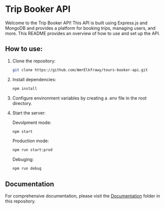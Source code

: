 # Trip Booker API

Welcome to the Trip Booker API! This API is built using Express.js and MongoDB and provides a platform for booking trips, managing users, and more. This README provides an overview of how to use and set up the API.

## How to use:

1. Clone the repository:

   ```bash
   git clone https://github.com/AmrElkfrawy/tours-booker-api.git
   ```

2. Install dependencies:

   ```bash
   npm install
   ```

3. Configure environment variables by creating a .env file in the root directory.

4. Start the server:

   Devolpment mode:

   ```bash
   npm start
   ```

   Production mode:

   ```bash
   npm run start:prod
   ```

   Debuging:

   ```bash
   npm run debug
   ```

## Documentation

For comprehensive documentation, please visit the [Documentation](./docs) folder in this repository.
